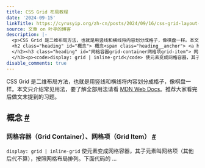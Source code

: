 ```yaml
---
title: CSS Grid 布局教程
date: '2024-09-15'
linkTitle: https://cyrusyip.org/zh-cn/posts/2024/09/16/css-grid-layout-guide/
source: 文章 on 叶寻的博客
description: |-
  <p>CSS Grid 是二维布局方法，也就是用竖线和横线将内容划分成格子，像棋盘一样。本文只介绍常见用法，要了解全部用法请看 <a href="https://developer.mozilla.org/en-US/">MDN Web Docs</a>。推荐大家看完后做文末提到的习题。</p>
  <h2 class="heading" id="概念"> 概念<span class="heading__anchor"> <a href="#%e6%a6%82%e5%bf%b5">#</a></span>
  </h2><h3 class="heading" id="网格容器grid-container网格项grid-item"> 网格容器（Grid Container）、网格项（Grid Item）<span class="heading__anchor"> <a href="#%e7%bd%91%e6%a0%bc%e5%ae%b9%e5%99%a8grid-container%e7%bd%91%e6%a0%bc%e9%a1%b9grid-item">#</a></span>
  </h3><p><code>display: grid | inline-grid</code> 使元素变成网格容器，其子元素叫网格项（其他后代不算），按照网格布局排列。下面代码的 ...
disable_comments: true
---
```

<p>CSS Grid 是二维布局方法，也就是用竖线和横线将内容划分成格子，像棋盘一样。本文只介绍常见用法，要了解全部用法请看 <a href="https://developer.mozilla.org/en-US/">MDN Web Docs</a>。推荐大家看完后做文末提到的习题。</p>
<h2 class="heading" id="概念"> 概念<span class="heading__anchor"> <a href="#%e6%a6%82%e5%bf%b5">#</a></span>
</h2><h3 class="heading" id="网格容器grid-container网格项grid-item"> 网格容器（Grid Container）、网格项（Grid Item）<span class="heading__anchor"> <a href="#%e7%bd%91%e6%a0%bc%e5%ae%b9%e5%99%a8grid-container%e7%bd%91%e6%a0%bc%e9%a1%b9grid-item">#</a></span>
</h3><p><code>display: grid | inline-grid</code> 使元素变成网格容器，其子元素叫网格项（其他后代不算），按照网格布局排列。下面代码的 ...